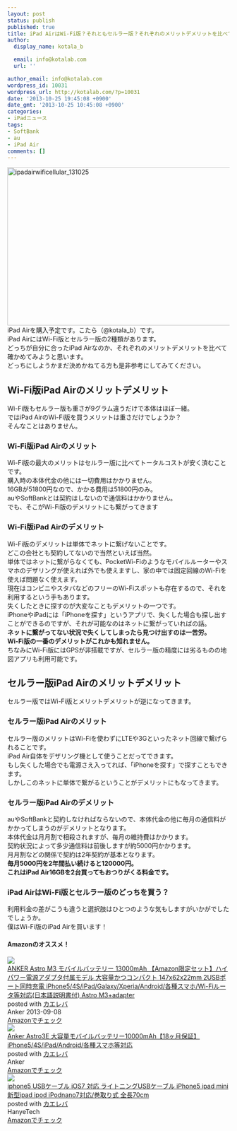 ```yaml
---
layout: post
status: publish
published: true
title: iPad AirはWi-Fi版？それともセルラー版？それぞれのメリットデメリットを比べてみた
author:
  display_name: kotala_b

  email: info@kotalab.com
  url: ''

author_email: info@kotalab.com
wordpress_id: 10031
wordpress_url: http://kotalab.com/?p=10031
date: '2013-10-25 19:45:08 +0900'
date_gmt: '2013-10-25 10:45:08 +0900'
categories:
- iPadニュース
tags:
- SoftBank
- au
- iPad Air
comments: []
---
```

<p><img src="http://kotalab.com/wp-content/uploads/ipadairwificellular_131025-546x358.png" alt="ipadairwificellular_131025" width="546" height="358" class="alignnone size-large wp-image-10034" /><br />
iPad Airを購入予定です。こたら（@kotala_b）です。<br />
iPad AirにはWi-Fi版とセルラー版の2種類があります。<br />
どっちが自分に合ったiPad Airなのか、それぞれのメリットデメリットを比べて確かめてみようと思います。<br />
どっちにしようかまだ決めかねてる方も是非参考にしてみてください。<br />
<!--more--></p>
<h2>Wi-Fi版iPad Airのメリットデメリット</h2>
<p>Wi-Fi版もセルラー版も重さが9グラム違うだけで本体はほぼ一緒。<br />
ではiPad AirのWi-Fi版を買うメリットは重さだけでしょうか？<br />
そんなことはありません。</p>
<h3>Wi-Fi版iPad Airのメリット</h3>
<p>Wi-Fi版の最大のメリットはセルラー版に比べてトータルコストが安く済むことです。<br />
購入時の本体代金の他には一切費用はかかりません。<br />
16GBが51800円なので、かかる費用は51800円のみ。<br />
auやSoftBankとは契約はしないので通信料はかかりません。<br />
でも、そこがWi-Fi版のデメリットにも繋がってきます</p>
<h3>Wi-Fi版iPad Airのデメリット</h3>
<p>Wi-Fi版のデメリットは単体でネットに繋げないことです。<br />
どこの会社とも契約してないので当然といえば当然。<br />
単体ではネットに繋がらなくても、PocketWi-Fiのようなモバイルルーターやスマホのデザリングが使えれば外でも使えますし、家の中では固定回線のWi-Fiを使えば問題なく使えます。<br />
現在はコンビニやスタバなどのフリーのWi-Fiスポットも存在するので、それを利用するという手もあります。<br />
失くしたときに探すのが大変なこともデメリットの一つです。<br />
iPhoneやiPadには「iPhoneを探す」というアプリで、失くした場合も探し出すことができるのですが、それが可能なのはネットに繋がっていればの話。<br />
<strong>ネットに繋がってない状況で失くしてしまったら見つけ出すのは一苦労。<br />
Wi-Fi版の一番のデメリットがこれかも知れません。</strong><br />
ちなみにWi-Fi版にはGPSが非搭載ですが、セルラー版の精度には劣るものの地図アプリも利用可能です。</p>
<h2>セルラー版iPad Airのメリットデメリット</h2>
<p>セルラー版ではWi-Fi版とメリットデメリットが逆になってきます。</p>
<h3>セルラー版iPad Airのメリット</h3>
<p>セルラー版のメリットはWi-Fiを使わずにLTEや3Gといったネット回線で繋げられることです。<br />
iPad Air自体をデザリング機として使うことだってできます。<br />
もし失くした場合でも電源さえ入ってれば、「iPhoneを探す」で探すこともできます。<br />
しかしこのネットに単体で繋がるということがデメリットにもなってきます。</p>
<h3>セルラー版iPad Airのデメリット</h3>
<p>auやSoftBankと契約しなければならないので、本体代金の他に毎月の通信料がかかってしまうのがデメリットとなります。<br />
本体代金は月月割で相殺されますが、毎月の維持費はかかります。<br />
契約状況によって多少通信料は前後しますが約5000円かかります。<br />
月月割などの関係で契約は2年契約が基本となります。<br />
<strong>毎月5000円を2年間払い続けると120000円。<br />
これはiPad Air16GBを2台買ってもおつりがくる料金です。</strong></p>
<h3>iPad AirはWi-Fi版とセルラー版のどっちを買う？</h3>
<p>利用料金の差がこうも違うと選択肢はひとつのような気もしますがいかがでしたでしょうか。<br />
僕はWi-Fi版のiPad Airを買います！</p>
<h4 class="aam">Amazonのオススメ！</h4>
<div class="kaerebalink-box">
<div class="kaerebalink-image"><a href="http://www.amazon.co.jp/exec/obidos/ASIN/B00DQ7590A/same-22/ref=nosim/" rel="nofollow" target="_blank"><img src="http://ecx.images-amazon.com/images/I/31WYFpQFvIL._SL160_.jpg" style="border: none;" /></a></div>
<div class="kaerebalink-info">
<div class="kaerebalink-name"><a href="http://www.amazon.co.jp/exec/obidos/ASIN/B00DQ7590A/same-22/ref=nosim/" rel="nofollow" target="_blank">ANKER Astro M3 モバイルバッテリー 13000mAh 【Amazon限定セット】ハイパワー電源アダプタ付属モデル 大容量かつコンパクト 147x62x22mm 2USBポート同時充電 iPhone5/4S/iPad/Galaxy/Xperia/Android/各種スマホ/Wi-Fiルータ等対応(日本語説明書付) Astro M3+adapter</a>
<div class="kaerebalink-powered-date">posted with <a href="http://kaereba.com" rel="nofollow" target="_blank">カエレバ</a></div>
</div>
<div class="kaerebalink-detail"> Anker 2013-09-08    </div>
<div class="kaerebalink-link1">
<div class="shoplinkamazon"><a href="http://www.amazon.co.jp/gp/search?keywords=x62x22mm%20iPhone5%2F4S%2FiPad%2FGalaxy%2FXperia%2FAndroid&__mk_ja_JP=%83J%83%5E%83J%83i&tag=same-22" rel="nofollow" target="_blank" title="アマゾン" >Amazonでチェック</a></div>
</div>
</div>
<div class="booklink-footer"></div>
</div>
<div class="kaerebalink-box">
<div class="kaerebalink-image"><a href="http://www.amazon.co.jp/exec/obidos/ASIN/B007RAC7BQ/same-22/ref=nosim/" rel="nofollow" target="_blank"><img src="http://ecx.images-amazon.com/images/I/31fa5jspjEL._SL160_.jpg" style="border: none;" /></a></div>
<div class="kaerebalink-info">
<div class="kaerebalink-name"><a href="http://www.amazon.co.jp/exec/obidos/ASIN/B007RAC7BQ/same-22/ref=nosim/" rel="nofollow" target="_blank">Anker Astro3E 大容量モバイルバッテリー10000mAh【18ヶ月保証】iPhone5/4S/iPad/Android/各種スマホ等対応</a>
<div class="kaerebalink-powered-date">posted with <a href="http://kaereba.com" rel="nofollow" target="_blank">カエレバ</a></div>
</div>
<div class="kaerebalink-detail"> Anker     </div>
<div class="kaerebalink-link1">
<div class="shoplinkamazon"><a href="http://www.amazon.co.jp/gp/search?keywords=Astro3E%20iPhone5%2F4S%2FiPad%2FAndroid&__mk_ja_JP=%83J%83%5E%83J%83i&tag=same-22" rel="nofollow" target="_blank" title="アマゾン" >Amazonでチェック</a></div>
</div>
</div>
<div class="booklink-footer"></div>
</div>
<div class="kaerebalink-box">
<div class="kaerebalink-image"><a href="http://www.amazon.co.jp/exec/obidos/ASIN/B00DE4TFRI/same-22/ref=nosim/" rel="nofollow" target="_blank"><img src="http://ecx.images-amazon.com/images/I/51U75iKot8L._SL160_.jpg" style="border: none;" /></a></div>
<div class="kaerebalink-info">
<div class="kaerebalink-name"><a href="http://www.amazon.co.jp/exec/obidos/ASIN/B00DE4TFRI/same-22/ref=nosim/" rel="nofollow" target="_blank">iphone5 USBケーブル iOS7 対応 ライトニングUSBケーブル iPhone5 ipad mini 新型ipad ipod iPodnano7対応/巻取り式 全長70cm</a>
<div class="kaerebalink-powered-date">posted with <a href="http://kaereba.com" rel="nofollow" target="_blank">カエレバ</a></div>
</div>
<div class="kaerebalink-detail"> HanyeTech     </div>
<div class="kaerebalink-link1">
<div class="shoplinkamazon"><a href="http://www.amazon.co.jp/gp/search?keywords=iPhone5%20ipad%20mini%20%90V%8C%5Eipad%20ipod%20iPodnano7%91%CE%89%9E&__mk_ja_JP=%83J%83%5E%83J%83i&tag=same-22" rel="nofollow" target="_blank" title="アマゾン" >Amazonでチェック</a></div>
</div>
</div>
<div class="booklink-footer"></div>
</div>
